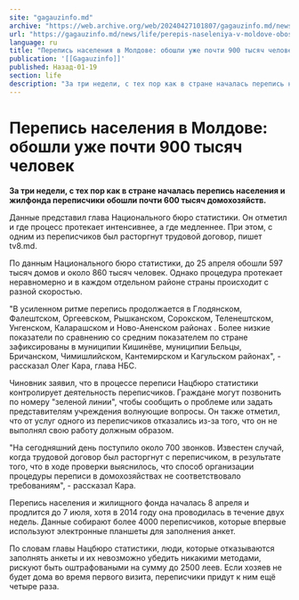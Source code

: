 ```yaml
---
site: "gagauzinfo.md"
archive: "https://web.archive.org/web/20240427101807/gagauzinfo.md/news/life/perepis-naseleniya-v-moldove-oboshli-uzhe-pochti-900-tisyach-chelovek"
url: "https://gagauzinfo.md/news/life/perepis-naseleniya-v-moldove-oboshli-uzhe-pochti-900-tisyach-chelovek"
language: ru
title: "Перепись населения в Молдове: обошли уже почти 900 тысяч человек"
publication: '[[Gagauzinfo]]'
published: Назад-01-19
section: life
description: "За три недели, с тех пор как в стране началась перепись населения и жилфонда переписчики обошли почти 600 тысяч домохозяйств."
---
```


# Перепись населения в Молдове: обошли уже почти 900 тысяч человек

**За три недели, с тех пор как в стране началась перепись населения и жилфонда переписчики обошли почти 600 тысяч домохозяйств.**

Данные представил глава Национального бюро статистики. Он отметил и где процесс протекает интенсивнее, а где медленнее. При этом, с одним из переписчиков был расторгнут трудовой договор, пишет tv8.md.

По данным Национального бюро статистики, до 25 апреля обошли 597 тысяч домов и около 860 тысяч человек. Однако процедура протекает неравномерно и в каждом отдельном районе страны происходит с разной скоростью.

"В усиленном ритме перепись продолжается в Глодянском, Фалештском, Оргеевском, Рышканском, Сорокском, Теленештском, Унгенском, Каларашском и Ново-Аненском районах . Более низкие показатели по сравнению со средним показателем по стране зафиксированы в муниципии Кишинёве, муниципии Бельцы, Бричанском, Чимишлийском, Кантемирском и Кагульском районах", - рассказал Олег Кара, глава НБС.

Чиновник заявил, что в процессе переписи Нацбюро статистики контролирует деятельность переписчиков. Граждане могут позвонить по номеру "зеленой линии", чтобы сообщить о проблеме или задать представителям учреждения волнующие вопросы. Он также отметил, что от услуг одного из переписчиков отказались из-за того, что он не выполнял свою работу должным образом.

"На сегодняшний день поступило около 700 звонков. Известен случай, когда трудовой договор был расторгнут с переписчиком, в результате того, что в ходе проверки выяснилось, что способ организации процедуры переписи в домохозяйствах не соответствовало требованиям", - рассказал Кара.

Перепись населения и жилищного фонда началась 8 апреля и продлится до 7 июля, хотя в 2014 году она проводилась в течение двух недель. Данные собирают более 4000 переписчиков, которые впервые используют электронные планшеты для заполнения анкет.

По словам главы Нацбюро статистики, люди, которые отказываются заполнять анкеты и их невозможно убедить никакими методами, рискуют быть оштрафоваными на сумму до 2500 леев. Если хозяев не будет дома во время первого визита, переписчики придут к ним ещё четыре раза.